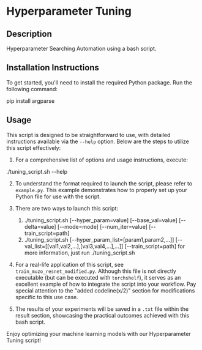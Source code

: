 # Hyperparameter Tuning

## Description
Hyperparameter Searching Automation using a bash script.

## Installation Instructions
To get started, you'll need to install the required Python package. Run the following command:

pip install argparse


## Usage
This script is designed to be straightforward to use, with detailed instructions available via the `--help` option. Below are the steps to utilize this script effectively:

1. For a comprehensive list of options and usage instructions, execute:

./tuning_script.sh --help

2. To understand the format required to launch the script, please refer to `example.py`. This example demonstrates how to properly set up your Python file for use with the script.

3. There are two ways to launch this script:
   1. ./tuning_script.sh [--hyper_param=value] [--base_val=value] [--delta=value] [--mode=mode] [--num_iter=value] [--train_script=path]
   2. ./tuning_script.sh [--hyper_param_list=[param1,param2,...]] [--val_list=[[val1,val2,...],[val3,val4,...],...]] [--train_script=path]
   for more information, just run ./tuning_script.sh

4. For a real-life application of this script, see `train_muzo_resnet_modified.py`. Although this file is not directly executable (but can be executed with `torchshelf`), it serves as an excellent example of how to integrate the script into your workflow. Pay special attention to the "added codeline(x/2)" section for modifications specific to this use case.

5. The results of your experiments will be saved in a `.txt` file within the result section, showcasing the practical outcomes achieved with this bash script.

Enjoy optimizing your machine learning models with our Hyperparameter Tuning script!

